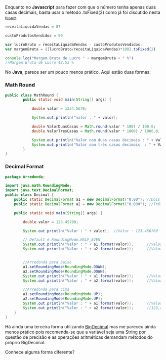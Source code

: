 Enquanto no  **Javascript** para fazer com que o número tenha apenas duas casas decimais, basta usar o método .toFixed(2) como já foi discutido nesta [issue](https://github.com/cwi-reset/edicao-03-level-1/issues/30).

```javascript
receitaLiquidaVendas = 87

custoProdutosVendidos = 50

var lucroBruto = receitaLiquidaVendas - custoProdutosVendidos;
var margemBruta = ((lucroBruto/receitaLiquidaVendas)*100).toFixed(2)

console.log("Margem Bruta de Lucro " + margemBruta + " %")
//Margem Bruta de Lucro 42.53 %
```

No **Java**, parece ser um pouco menos prático. Aqui estão duas formas:

### Math Round
```java
public class MathRound {
        public static void main(String[] args) {

            double valor = 1234.5678;

            System.out.println("valor : " + valor);

            double ValorDuasCasas = Math.round(valor * 100) / 100.0;
            double ValorTresCasas = Math.round(valor * 1000) / 1000.0;

            System.out.println("Valor com duas casas decimais : " + ValorDuasCasas); //Valor com duas casas decimais : 1234.57
            System.out.println("Valor com três casas decimais  : " + ValorTresCasas);//Valor com três casas decimais : 1234.568
        }
}
```
### Decimal Format
```java
package Arredonda;

import java.math.RoundingMode;
import java.text.DecimalFormat;
public class Decimal {
    public static DecimalFormat a1 = new DecimalFormat("0.00"); //Dois casas decimais
    public static DecimalFormat a2 = new DecimalFormat("0.000"); //Três casas decimais

    public static void main(String[] args) {

        double valor = 123.45789;

        System.out.println("Valor : " + valor);  //Valor : 123.456789

        // Default é RoundingMode.HALF_EVEN
        System.out.println("Valor : " + a1.format(valor));      //Valor : 123,46
        System.out.println("Valor : " + a2.format(valor));      //Valor : 123,458


        //Arredonda para baixo
        a1.setRoundingMode(RoundingMode.DOWN);
        a2.setRoundingMode(RoundingMode.DOWN);
        System.out.println("Valor : " + a1.format(valor));      //Valor : 123,45
        System.out.println("Valor : " + a2.format(valor));      //Valor : 123,457

        //Arredonda para cima
        a1.setRoundingMode(RoundingMode.UP);
        a2.setRoundingMode(RoundingMode.UP);
        System.out.println("Valor : " + a1.format(valor));      //Valor : 123,46
        System.out.println("Valor : " + a2.format(valor));      //123,458
    }
}
```

Há ainda uma terceira forma utilizando [BigDecimal](https://www.devmedia.com.br/java-bigdecimal-trabalhando-com-mais-precisao/30286) mas me pareceu ainda menos prático pois recomenda-se que a variável seja uma String por questão de precisão e as operações aritméticas demandam métodos do próprio BigDecimal. 

Conhece alguma forma diferente?

